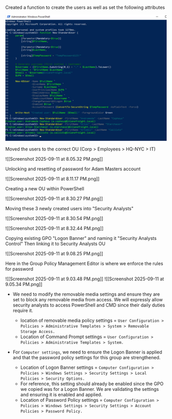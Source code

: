 
Created a function to create the users as well as set the following attributes

![alt text](Screenshot%202025-09-11%20at%208.03.21%20PM.png)

Moved the users to the correct OU (Corp > Employees > HQ-NYC > IT)

![[Screenshot 2025-09-11 at 8.05.32 PM.png]]

Unlocking and resetting of password for Adam Masters account

![[Screenshot 2025-09-11 at 8.11.17 PM.png]]

Creating a new OU within PowerShell

![[Screenshot 2025-09-11 at 8.30.27 PM.png]]

Moving these 3 newly created users into "Security Analysts"

![[Screenshot 2025-09-11 at 8.30.54 PM.png]]

![[Screenshot 2025-09-11 at 8.32.44 PM.png]]

Copying existing GPO "Logon Banner" and naming it "Security Analysts Control"
Then linking it to Security Analysts OU

![[Screenshot 2025-09-11 at 9.08.25 PM.png]]

Here in the Group Policy Management Editor is where we enforce the rules for password


![[Screenshot 2025-09-11 at 9.03.48 PM.png]]
![[Screenshot 2025-09-11 at 9.05.34 PM.png]]
- We need to modify the removable media settings and ensure they are set to block any removable media from access. We will expressly allow security analysts to access PowerShell and CMD since their daily duties require it.
    
    - location of removable media policy settings = `User Configuration > Policies > Administrative Templates > System > Removable Storage Access.`
    - Location of Command Prompt settings = `User Configuration > Policies > Administrative Templates > System.`

- For `Computer settings`, we need to ensure the Logon Banner is applied and that the password policy settings for this group are strengthened.
    
    - Location of Logon Banner settings = `Computer Configuration > Policies > Windows Settings > Security Settings > Local Policies > Security Options.`
    - For reference, this setting should already be enabled since the GPO we copied was for a Logon Banner. We are validating the settings and ensuring it is enabled and applied.
    - Location of Password Policy settings = `Computer Configuration > Policies > Windows Settings > Security Settings > Account Policies > Password Policy.`


